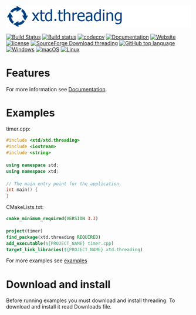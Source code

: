 [![threading](docs/pictures/header.png)](https://gammasoft71.wixsite.com/xtd-threading)

[![Build Status](https://travis-ci.org/gammasoft71/xtd.threading.svg?branch=master)](https://travis-ci.org/gammasoft71/xtd.threading)
[![Build status](https://ci.appveyor.com/api/projects/status/6483r6dkpixsyxs9?svg=true)](https://ci.appveyor.com/project/gammasoft71/xtd-threading)
[![codecov](https://codecov.io/gh/gammasoft71/xtd.threading/branch/master/graph/badge.svg)](https://codecov.io/gh/gammasoft71/xtd.threading)
[![Documentation](https://codedocs.xyz/gammasoft71/xtd.threading.svg)](https://codedocs.xyz/gammasoft71/xtd.threading/)
[![Website](https://img.shields.io/website-up-down-green-red/http/shields.io.svg?label=xtd-threading%20website)](https://gammasoft71.wixsite.com/xtd-threading)
[![license](https://img.shields.io/github/license/gammasoft71/xtd.threading.svg)](LICENSE.md)
[![SourceForge Download threading](https://img.shields.io/sourceforge/dt/threading.svg)](https://sourceforge.net/projects/threading/files/latest/download)
[![GitHub top language](https://img.shields.io/github/languages/top/gammasoft71/xtd.threading.svg)](README.md)
[![Windows](https://img.shields.io/badge/os-Windows-004080.svg)](README.md)
[![macOS](https://img.shields.io/badge/os-macOS-004080.svg)](README.md)
[![Linux](https://img.shields.io/badge/os-Linux-004080.svg)](README.md)

# Features

For more information see [Documentation](docs).

# Examples

timer.cpp:

```c++
#include <xtd/xtd.threading>
#include <iostream>
#include <string>

using namespace std;
using namespace xtd;

// The main entry point for the application.
int main() {
}
```

CMakeLists.txt:

```cmake
cmake_minimum_required(VERSION 3.3)

project(timer)
find_package(xtd.threading REQUIRED)
add_executable(${PROJECT_NAME} timer.cpp)
target_link_libraries(${PROJECT_NAME} xtd.threading)
```

For more examples see [examples](examples)

# Download and install

Before running examples you must download and install threading. To download and install it read Downloads file.

